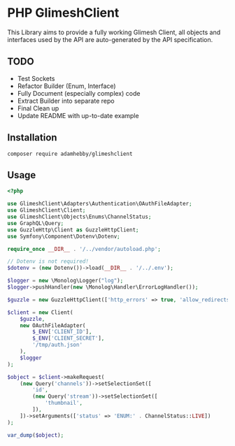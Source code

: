 # PHP GlimeshClient

This Library aims to provide a fully working Glimesh Client, all objects and interfaces used by the API are auto-generated by the API specification.


## TODO
 - Test Sockets
 - Refactor Builder (Enum, Interface)
 - Fully Document (especially complex) code
 - Extract Builder into separate repo
 - Final Clean up
 - Update README with up-to-date example

## Installation

`composer require adamhebby/glimeshclient`

## Usage

```php
<?php

use GlimeshClient\Adapters\Authentication\OAuthFileAdapter;
use GlimeshClient\Client;
use GlimeshClient\Objects\Enums\ChannelStatus;
use GraphQL\Query;
use GuzzleHttp\Client as GuzzleHttpClient;
use Symfony\Component\Dotenv\Dotenv;

require_once __DIR__ . '/../vendor/autoload.php';

// Dotenv is not required!
$dotenv = (new Dotenv())->load(__DIR__ . '/../.env');

$logger = new \Monolog\Logger("log");
$logger->pushHandler(new \Monolog\Handler\ErrorLogHandler());

$guzzle = new GuzzleHttpClient(['http_errors' => true, 'allow_redirects' => true]);

$client = new Client(
    $guzzle,
    new OAuthFileAdapter(
        $_ENV['CLIENT_ID'],
        $_ENV['CLIENT_SECRET'],
        '/tmp/auth.json'
    ),
    $logger
);

$object = $client->makeRequest(
    (new Query('channels'))->setSelectionSet([
        'id',
        (new Query('stream'))->setSelectionSet([
            'thumbnail',
        ]),
    ])->setArguments(['status' => 'ENUM:' . ChannelStatus::LIVE])
);

var_dump($object);

```
